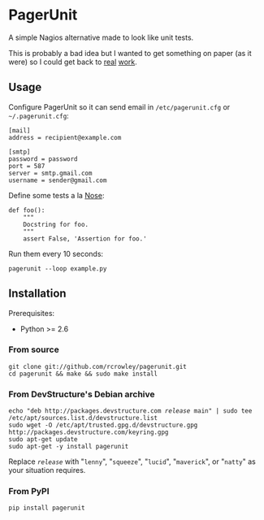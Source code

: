 # PagerUnit

A simple Nagios alternative made to look like unit tests.

This is probably a bad idea but I wanted to get something on paper (as it were) so I could get back to [real](https://github.com/devstructure/blueprint) [work](https://github.com/devstructure/blueprint-io).

## Usage

Configure PagerUnit so it can send email in `/etc/pagerunit.cfg` or `~/.pagerunit.cfg`:

	[mail]
	address = recipient@example.com

	[smtp]
	password = password
	port = 587
	server = smtp.gmail.com
	username = sender@gmail.com

Define some tests a la [Nose](http://somethingaboutorange.com/mrl/projects/nose/1.0.0/):

	def foo():
	    """
	    Docstring for foo.
	    """
	    assert False, 'Assertion for foo.'

Run them every 10 seconds:

	pagerunit --loop example.py

## Installation

Prerequisites:

* Python >= 2.6

### From source

	git clone git://github.com/rcrowley/pagerunit.git
	cd pagerunit && make && sudo make install

### From DevStructure's Debian archive

<pre><code>echo "deb http://packages.devstructure.com <em>release</em> main" | sudo tee /etc/apt/sources.list.d/devstructure.list
sudo wget -O /etc/apt/trusted.gpg.d/devstructure.gpg http://packages.devstructure.com/keyring.gpg
sudo apt-get update
sudo apt-get -y install pagerunit</code></pre>

Replace  <code><em>release</em></code> with "`lenny`", "`squeeze`", "`lucid`", "`maverick`", or "`natty`" as your situation requires.

### From PyPI

	pip install pagerunit
